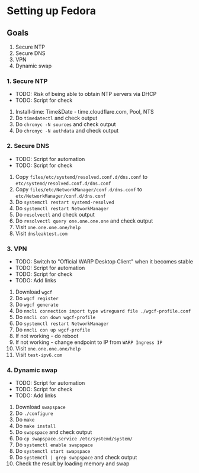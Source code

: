 # Setting up Fedora

## Goals

1. Secure NTP
2. Secure DNS
3. VPN
4. Dynamic swap

### 1. Secure NTP

* TODO: Risk of being able to obtain NTP servers via DHCP
* TODO: Script for check

1. Install-time: Time&Date - time.cloudflare.com, Pool, NTS
2. Do `timedatectl` and check output
3. Do `chronyc -N sources` and check output
4. Do `chronyc -N authdata` and check output

### 2. Secure DNS

* TODO: Script for automation
* TODO: Script for check

1. Copy `files/etc/systemd/resolved.conf.d/dns.conf` to `etc/systemd/resolved.conf.d/dns.conf`
2. Copy `files/etc/NetworkManager/conf.d/dns.conf` to `etc/NetworkManager/conf.d/dns.conf`
3. Do `systemctl restart systemd-resolved`
4. Do `systemctl restart NetworkManager`
5. Do `resolvectl` and check output
6. Do `resolvectl query one.one.one.one` and check output
7. Visit `one.one.one.one/help`
8. Visit `dnsleaktest.com`

### 3. VPN

* TODO: Switch to "Official WARP Desktop Client" when it becomes stable
* TODO: Script for automation
* TODO: Script for check
* TODO: Add links

1. Download `wgcf`
2. Do `wgcf register`
3. Do `wgcf generate`
4. Do `nmcli connection import type wireguard file ./wgcf-profile.conf`
5. Do `nmcli con down wgcf-profile`
6. Do `systemctl restart NetworkManager`
7. Do `nmcli con up wgcf-profile`
8. If not working - do reboot
9. If not working - change endpoint to IP from `WARP Ingress IP`
10. Visit `one.one.one.one/help`
11. Visit `test-ipv6.com`

### 4. Dynamic swap

* TODO: Script for automation
* TODO: Script for check
* TODO: Add links

1. Download `swapspace`
2. Do `./configure`
3. Do `make`
4. Do `make install`
5. Do `swapspace` and check output
6. Do `cp swapspace.service /etc/systemd/system/`
7. Do `systemctl enable swapspace`
8. Do `systemctl start swapspace`
9. Do `systemctl | grep swapspace` and check output
10. Check the result by loading memory and swap
